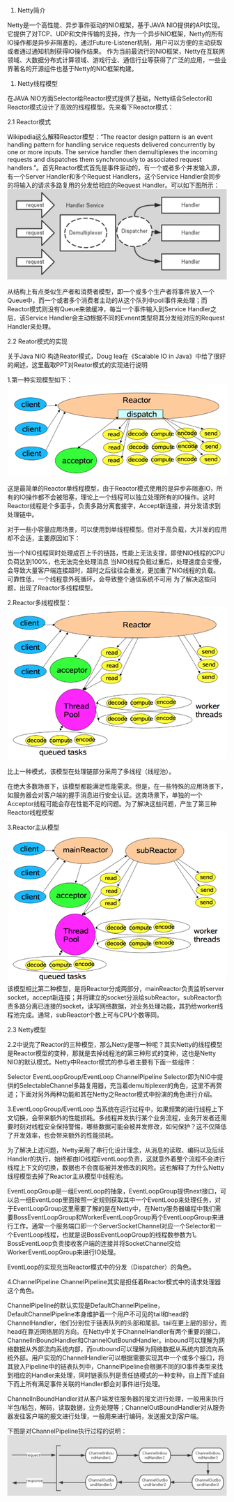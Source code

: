 1. Netty简介

Netty是一个高性能、异步事件驱动的NIO框架，基于JAVA NIO提供的API实现。它提供了对TCP、UDP和文件传输的支持，作为一个异步NIO框架，Netty的所有IO操作都是异步非阻塞的，通过Future-Listener机制，用户可以方便的主动获取或者通过通知机制获得IO操作结果。 作为当前最流行的NIO框架，Netty在互联网领域、大数据分布式计算领域、游戏行业、通信行业等获得了广泛的应用，一些业界著名的开源组件也基于Netty的NIO框架构建。

1. Netty线程模型

在JAVA NIO方面Selector给Reactor模式提供了基础，Netty结合Selector和Reactor模式设计了高效的线程模型。先来看下Reactor模式：

2.1 Reactor模式

Wikipedia这么解释Reactor模型：“The reactor design pattern is an event handling pattern for handling service requests delivered concurrently by one or more inputs. The service handler then demultiplexes the incoming requests and dispatches them synchronously to associated request handlers.”。首先Reactor模式首先是事件驱动的，有一个或者多个并发输入源，有一个Server Handler和多个Request Handlers，这个Service Handler会同步的将输入的请求多路复用的分发给相应的Request Handler。可以如下图所示：
![img](/static/image/20161129103112729.png)





从结构上有点类似生产者和消费者模型，即一个或多个生产者将事件放入一个Queue中，而一个或者多个消费者主动的从这个队列中poll事件来处理；而Reactor模式则没有Queue来做缓冲，每当一个事件输入到Service Handler之后，该Service Handler会主动根据不同的Evnent类型将其分发给对应的Request Handler来处理。



2.2 Reator模式的实现



关于Java NIO 构造Reator模式，Doug lea在《Scalable IO in Java》中给了很好的阐述，这里截取PPT对Reator模式的实现进行说明



1.第一种实现模型如下： 
![img](/static/image/20161129103222584.png)

这是最简单的Reactor单线程模型，由于Reactor模式使用的是异步非阻塞IO，所有的IO操作都不会被阻塞，理论上一个线程可以独立处理所有的IO操作。这时Reactor线程是个多面手，负责多路分离套接字，Accept新连接，并分发请求到处理链中。

对于一些小容量应用场景，可以使用到单线程模型。但对于高负载，大并发的应用却不合适，主要原因如下：

当一个NIO线程同时处理成百上千的链路，性能上无法支撑，即使NIO线程的CPU负荷达到100%，也无法完全处理消息
当NIO线程负载过重后，处理速度会变慢，会导致大量客户端连接超时，超时之后往往会重发，更加重了NIO线程的负载。
可靠性低，一个线程意外死循环，会导致整个通信系统不可用
为了解决这些问题，出现了Reactor多线程模型。

2.Reactor多线程模型： 
![img](/static/image/20161129103519887.png)

比上一种模式，该模型在处理链部分采用了多线程（线程池）。

在绝大多数场景下，该模型都能满足性能需求。但是，在一些特殊的应用场景下，如服务器会对客户端的握手消息进行安全认证。这类场景下，单独的一个Acceptor线程可能会存在性能不足的问题。为了解决这些问题，产生了第三种Reactor线程模型

3.Reactor主从模型 
![img](/static/image/20161129103725841.png)
该模型相比第二种模型，是将Reactor分成两部分，mainReactor负责监听server socket，accept新连接；并将建立的socket分派给subReactor。subReactor负责多路分离已连接的socket，读写网络数据，对业务处理功能，其扔给worker线程池完成。通常，subReactor个数上可与CPU个数等同。

2.3 Netty模型

2.2中说完了Reactor的三种模型，那么Netty是哪一种呢？其实Netty的线程模型是Reactor模型的变种，那就是去掉线程池的第三种形式的变种，这也是Netty NIO的默认模式。Netty中Reactor模式的参与者主要有下面一些组件：

Selector
EventLoopGroup/EventLoop
ChannelPipeline
Selector即为NIO中提供的SelectableChannel多路复用器，充当着demultiplexer的角色，这里不再赘述；下面对另外两种功能和其在Netty之Reactor模式中扮演的角色进行介绍。

3.EventLoopGroup/EventLoop
当系统在运行过程中，如果频繁的进行线程上下文切换，会带来额外的性能损耗。多线程并发执行某个业务流程，业务开发者还需要时刻对线程安全保持警惕，哪些数据可能会被并发修改，如何保护？这不仅降低了开发效率，也会带来额外的性能损耗。

为了解决上述问题，Netty采用了串行化设计理念，从消息的读取、编码以及后续Handler的执行，始终都由IO线程EventLoop负责，这就意外着整个流程不会进行线程上下文的切换，数据也不会面临被并发修改的风险。这也解释了为什么Netty线程模型去掉了Reactor主从模型中线程池。

EventLoopGroup是一组EventLoop的抽象，EventLoopGroup提供next接口，可以总一组EventLoop里面按照一定规则获取其中一个EventLoop来处理任务，对于EventLoopGroup这里需要了解的是在Netty中，在Netty服务器编程中我们需要BossEventLoopGroup和WorkerEventLoopGroup两个EventLoopGroup来进行工作。通常一个服务端口即一个ServerSocketChannel对应一个Selector和一个EventLoop线程，也就是说BossEventLoopGroup的线程数参数为1。BossEventLoop负责接收客户端的连接并将SocketChannel交给WorkerEventLoopGroup来进行IO处理。

EventLoop的实现充当Reactor模式中的分发（Dispatcher）的角色。

4.ChannelPipeline
ChannelPipeline其实是担任着Reactor模式中的请求处理器这个角色。

ChannelPipeline的默认实现是DefaultChannelPipeline，DefaultChannelPipeline本身维护着一个用户不可见的tail和head的ChannelHandler，他们分别位于链表队列的头部和尾部。tail在更上层的部分，而head在靠近网络层的方向。在Netty中关于ChannelHandler有两个重要的接口，ChannelInBoundHandler和ChannelOutBoundHandler。inbound可以理解为网络数据从外部流向系统内部，而outbound可以理解为网络数据从系统内部流向系统外部。用户实现的ChannelHandler可以根据需要实现其中一个或多个接口，将其放入Pipeline中的链表队列中，ChannelPipeline会根据不同的IO事件类型来找到相应的Handler来处理，同时链表队列是责任链模式的一种变种，自上而下或自下而上所有满足事件关联的Handler都会对事件进行处理。

ChannelInBoundHandler对从客户端发往服务器的报文进行处理，一般用来执行半包/粘包，解码，读取数据，业务处理等；ChannelOutBoundHandler对从服务器发往客户端的报文进行处理，一般用来进行编码，发送报文到客户端。

下图是对ChannelPipeline执行过程的说明： 
![img](/static/image/20161129104246082.png)


